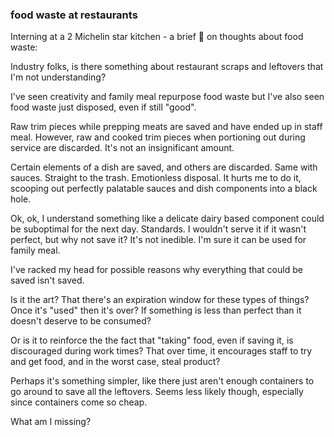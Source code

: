 ### food waste at restaurants

Interning at a 2 Michelin star kitchen - a brief 🧵 on thoughts about food waste: 

Industry folks, is there something about restaurant scraps and leftovers that I'm not understanding?

I've seen creativity and family meal repurpose food waste but I've also seen food waste just disposed, even if still "good". 

Raw trim pieces while prepping meats are saved and have ended up in staff meal. However, raw and cooked trim pieces when portioning out during service are discarded. It's not an insignificant amount.

Certain elements of a dish are saved, and others are discarded. Same with sauces. Straight to the trash. Emotionless disposal. It hurts me to do it, scooping out perfectly palatable sauces and dish components into a black hole.

Ok, ok, I understand something like a delicate dairy based component could be suboptimal for the next day. Standards. I wouldn't serve it if it wasn't perfect, but why not save it? It's not inedible. I'm sure it can be used for family meal.

I've racked my head for possible reasons why everything that could be saved isn't saved. 

Is it the art? That there's an expiration window for these types of things? Once it's "used" then it's over? If something is less than perfect than it doesn't deserve to be consumed?

Or is it to reinforce the the fact that "taking" food, even if saving it, is discouraged during work times? That over time, it encourages staff to try and get food, and in the worst case, steal product?

Perhaps it's something simpler, like there just aren't enough containers to go around to save all the leftovers. Seems less likely though, especially since containers come so cheap.

What am I missing?